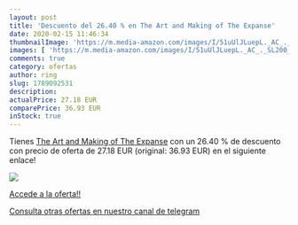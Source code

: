 ```yaml
---
layout: post
title: 'Descuento del 26.40 % en The Art and Making of The Expanse'
date: 2020-02-15 11:46:34
thumbnailImage: 'https://m.media-amazon.com/images/I/51uUlJLuepL._AC_._SL200_.jpg'
images: [ 'https://m.media-amazon.com/images/I/51uUlJLuepL._AC_._SL200_.jpg' ]
comments: true
category: ofertas
author: ring
slug: 1789092531
description:
actualPrice: 27.18 EUR
comparePrice: 36.93 EUR
inStock: true
---
```


Tienes [The Art and Making of The Expanse](https://www.amazon.com/dp/1789092531/?tag=redken08-20) con un 26.40 % de descuento con precio de oferta de 27.18 EUR (original: 36.93 EUR) en el siguiente enlace!

[![](https://m.media-amazon.com/images/I/51uUlJLuepL._AC_._SL200_.jpg)](https://www.amazon.com/dp/1789092531/?tag=redken08-20)

[Accede a la oferta!!](https://www.amazon.com/dp/1789092531/?tag=redken08-20)

[Consulta otras ofertas en nuestro canal de telegram](https://t.me/s/ofertas25)
